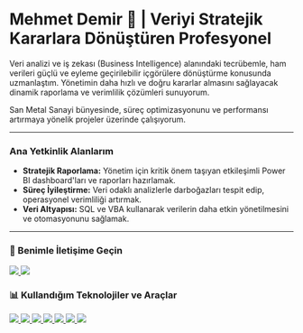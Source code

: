 # Mehmet Demir 👋 | Veriyi Stratejik Kararlara Dönüştüren Profesyonel

Veri analizi ve iş zekası (Business Intelligence) alanındaki tecrübemle, ham verileri güçlü ve eyleme geçirilebilir içgörülere dönüştürme konusunda uzmanlaştım. Yönetimin daha hızlı ve doğru kararlar almasını sağlayacak dinamik raporlama ve verimlilik çözümleri sunuyorum.

San Metal Sanayi bünyesinde, süreç optimizasyonunu ve performansı artırmaya yönelik projeler üzerinde çalışıyorum.

---

### Ana Yetkinlik Alanlarım

* **Stratejik Raporlama:** Yönetim için kritik önem taşıyan etkileşimli Power BI dashboard'ları ve raporları hazırlamak.
* **Süreç İyileştirme:** Veri odaklı analizlerle darboğazları tespit edip, operasyonel verimliliği artırmak.
* **Veri Altyapısı:** SQL ve VBA kullanarak verilerin daha etkin yönetilmesini ve otomasyonunu sağlamak.

---

### 🔗 Benimle İletişime Geçin

<p align="left">
  <a href="https://www.linkedin.com/in/mehmtdemir-ab392b135/">
    <img src="https://skillicons.dev/icons?i=linkedin" />
  </a>
  <a href="mailto:mehmetdemir60@gmail.com">
    <img src="https://skillicons.dev/icons?i=gmail" />
  </a>
</p>

### 📊 Kullandığım Teknolojiler ve Araçlar

<p align="left">
  <a href="https://skillicons.dev">
    <img src="https://skillicons.dev/icons?i=powerbi,sql,excel,vba,solidworks,autocad" />
    <img src="https://skillicons.dev/icons?i=python,vscode" />
    <img src="https://img.shields.io/badge/QDMS-007ACC?style=flat&labelColor=000&logo=qdms&logoColor=white" />
    <img src="https://img.shields.io/badge/MCALIPER-0099D1?style=flat&labelColor=000" />
    <img src="https://img.shields.io/badge/MASPLUS-4A90E2?style=flat&labelColor=000" />
    <img src="https://img.shields.io/badge/ZEISS_INSPECT-00366D?style=flat&labelColor=000" />
    <img src="https://img.shields.io/badge/PrusaSlicer-F38B21?style=flat&logo=prusa3d&logoColor=white" />
  </a>
</p>
